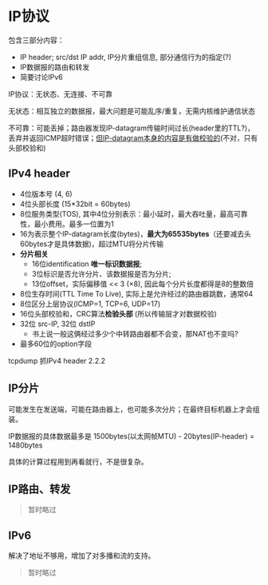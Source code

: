 # IP协议

包含三部分内容：
- IP header; src/dst IP addr, IP分片重组信息, 部分通信行为的指定(?)
- IP数据报的路由和转发
- 简要讨论IPv6

IP协议：无状态、无连接、不可靠

无状态：相互独立的数据报，最大问题是可能乱序/重复，无需内核维护通信状态

不可靠：可能丢掉；路由器发现IP-datagram传输时间过长(header里的TTL?)，丢弃并返回ICMP超时错误；<u>但IP-datagram本身的内容是有做校验的</u>(不对，只有头部校验和)

## IPv4 header

- 4位版本号 (4, 6)
- 4位头部长度 (15*32bit = 60bytes)
- 8位服务类型(TOS), 其中4位分别表示：最小延时，最大吞吐量，最高可靠性，最小费用。最多一位置为1
- 16为表示整个IP-datagram长度(bytes)，**最大为65535bytes**（还要减去头60bytes才是具体数据)，超过MTU将分片传输
- **分片相关** 
  - 16位identification **唯一标识数据报**;
  - 3位标识是否允许分片、该数据报是否为分片; 
  - 13位offset，实际偏移值 << 3 (×8), 因此每个分片长度都得是8的整数倍
- 8位生存时间(TTL Time To Live), 实际上是允许经过的路由器跳数，通常64
- 8位区分上层协议(ICMP=1, TCP=6, UDP=17)
- 16位头部校验和，CRC算法**检验头部** (所以传输层才对数据校验)
- 32位 src-IP, 32位 dstIP
  - 书上说一般这俩经过多少个中转路由器都不会变，那NAT也不变吗?
- 最多60位的option字段

tcpdump 抓IPv4 header 2.2.2

## IP分片

可能发生在发送端，可能在路由器上，也可能多次分片；在最终目标机器上才会组装。

IP数据报的具体数据最多是 1500bytes(以太网帧MTU) - 20bytes(IP-header) = 1480bytes

具体的计算过程用到再看就行，不是很复杂。

## IP路由、转发

> 暂时略过

## IPv6

解决了地址不够用，增加了对多播和流的支持。

> 暂时略过